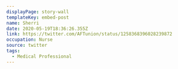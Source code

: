 ```yaml
---
displayPage: story-wall
templateKey: embed-post
name: Sherri
date: 2020-05-19T18:36:26.355Z
link: https://twitter.com/AFTunion/status/1258368396028239872
occupation: Nurse
source: twitter
tags:
  - Medical Professional
---
```


